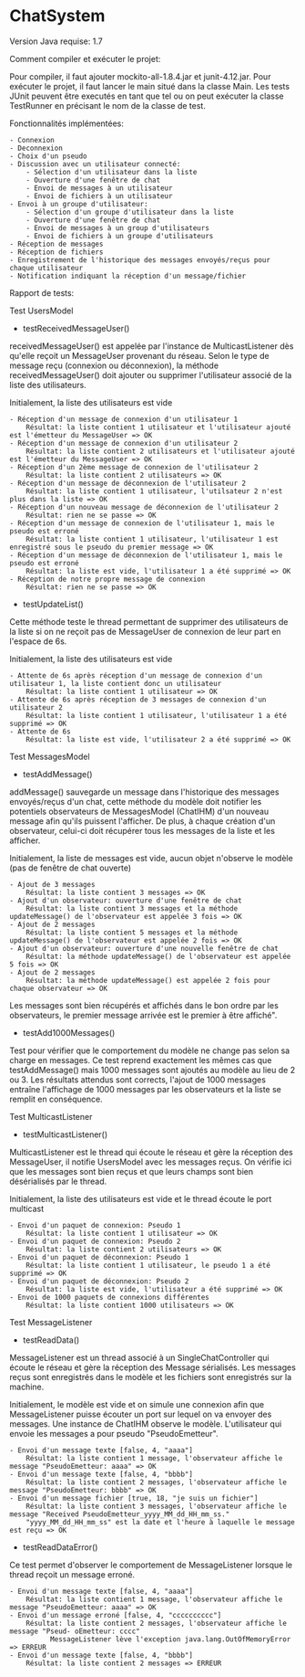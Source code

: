 # ChatSystem

Version Java requise: 1.7

Comment compiler et exécuter le projet:

Pour compiler, il faut ajouter mockito-all-1.8.4.jar et junit-4.12.jar.
Pour exécuter le projet, il faut lancer le main situé dans la classe Main. Les tests JUnit peuvent être executés en tant que tel ou on peut exécuter la classe TestRunner en précisant le nom de la classe de test.


Fonctionnalités implémentées:

	- Connexion 
	- Deconnexion
	- Choix d'un pseudo
	- Discussion avec un utilisateur connecté:
		- Sélection d'un utilisateur dans la liste
		- Ouverture d'une fenêtre de chat
		- Envoi de messages à un utilisateur
		- Envoi de fichiers à un utilisateur
	- Envoi à un groupe d'utilisateur:
		- Sélection d'un groupe d'utilisateur dans la liste
		- Ouverture d'une fenêtre de chat
		- Envoi de messages à un group d'utilisateurs
		- Envoi de fichiers à un groupe d'utilisateurs
	- Réception de messages
	- Réception de fichiers
	- Enregistrement de l'historique des messages envoyés/reçus pour chaque utilisateur
	- Notification indiquant la réception d'un message/fichier

	
Rapport de tests:

Test UsersModel

- testReceivedMessageUser()

receivedMessageUser() est appelée par l'instance de MulticastListener dès qu'elle reçoit un MessageUser provenant du réseau.
Selon le type de message reçu (connexion ou déconnexion), la méthode receivedMessageUser() doit ajouter ou supprimer 
l'utilisateur associé de la liste des utilisateurs.

Initialement, la liste des utilisateurs est vide

	- Réception d'un message de connexion d'un utilisateur 1
		Résultat: la liste contient 1 utilisateur et l'utilisateur ajouté est l'émetteur du MessageUser => OK
	- Réception d'un message de connexion d'un utilisateur 2
		Résultat: la liste contient 2 utilisateurs et l'utilisateur ajouté est l'émetteur du MessageUser => OK
	- Réception d'un 2ème message de connexion de l'utilisateur 2
		Résultat: la liste contient 2 utilisateurs => OK
	- Réception d'un message de déconnexion de l'utilisateur 2
		Résultat: la liste contient 1 utilisateur, l'utilsateur 2 n'est plus dans la liste => OK
	- Réception d'un nouveau message de déconnexion de l'utilisateur 2
		Résultat: rien ne se passe => OK 
	- Réception d'un message de connexion de l'utilisateur 1, mais le pseudo est erroné
		Résultat: la liste contient 1 utilisateur, l'utilisateur 1 est enregistré sous le pseudo du premier message => OK
	- Réception d'un message de déconnexion de l'utilisateur 1, mais le pseudo est erroné
		Résultat: la liste est vide, l'utilisateur 1 a été supprimé => OK
	- Réception de notre propre message de connexion
		Résultat: rien ne se passe => OK

- testUpdateList()

Cette méthode teste le thread permettant de supprimer des utilisateurs de la liste si on ne reçoit pas de MessageUser de connexion
de leur part en l'espace de 6s.
	
Initialement, la liste des utilisateurs est vide

	- Attente de 6s après réception d'un message de connexion d'un utilisateur 1, la liste contient donc un utilisateur
		Résultat: la liste contient 1 utilisateur => OK
	- Attente de 6s après réception de 3 messages de connexion d'un utilisateur 2
		Résultat: la liste contient 1 utilisateur, l'utilisateur 1 a été supprimé => OK
	- Attente de 6s
		Résultat: la liste est vide, l'utilisateur 2 a été supprimé => OK

Test MessagesModel

- testAddMessage()

addMessage() sauvegarde un message dans l'historique des messages envoyés/reçus d'un chat, cette méthode du modèle doit notifier les potentiels observateurs de MessagesModel (ChatIHM) d'un nouveau message afin qu'ils puissent l'afficher. De plus, à chaque création d'un observateur, celui-ci doit récupérer tous les messages de la liste et les afficher.
	
Initialement, la liste de messages est vide, aucun objet n'observe le modèle (pas de fenêtre de chat ouverte)

	- Ajout de 3 messages
		Résultat: la liste contient 3 messages => OK
	- Ajout d'un observateur: ouverture d'une fenêtre de chat
		Résultat: la liste contient 3 messages et la méthode updateMessage() de l'observateur est appelée 3 fois => OK
	- Ajout de 2 messages
		Résultat: la liste contient 5 messages et la méthode updateMessage() de l'observateur est appelée 2 fois => OK
	- Ajout d'un observateur: ouverture d'une nouvelle fenêtre de chat
		Résultat: la méthode updateMessage() de l'observateur est appelée 5 fois => OK
	- Ajout de 2 messages
		Résultat: la méthode updateMessage() est appelée 2 fois pour chaque observateur => OK

Les messages sont bien récupérés et affichés dans le bon ordre par les observateurs, le premier message arrivée est le premier à
être affiché".
	
- testAdd1000Messages()

Test pour vérifier que le comportement du modèle ne change pas selon sa charge en messages. Ce test reprend exactement les mêmes cas que testAddMessage() mais 1000 messages sont ajoutés au modèle au lieu de 2 ou 3. Les résultats attendus sont corrects, l'ajout de 1000 messages entraîne l'affichage de 1000 messages par les observateurs et la liste se remplit en conséquence.
	
Test MulticastListener

- testMulticastListener()

MulticastListener est le thread qui écoute le réseau et gère la réception des MessageUser, il notifie UsersModel avec les messages reçus. On vérifie ici que les messages sont bien reçus et que leurs champs sont bien désérialisés par le thread.
	
Initialement, la liste des utilisateurs est vide et le thread écoute le port multicast

	- Envoi d'un paquet de connexion: Pseudo 1
		Résultat: la liste contient 1 utilisateur => OK
	- Envoi d'un paquet de connexion: Pseudo 2
		Résultat: la liste contient 2 utilisateurs => OK
	- Envoi d'un paquet de déconnexion: Pseudo 1
		Résultat: la liste contient 1 utilisateur, le pseudo 1 a été supprimé => OK
	- Envoi d'un paquet de déconnexion: Pseudo 2
		Résultat: la liste est vide, l'utilisateur a été supprimé => OK
	- Envoi de 1000 paquets de connexions différentes
		Résultat: la liste contient 1000 utilisateurs => OK
	
Test MessageListener

- testReadData()

MessageListener est un thread associé à un SingleChatController qui écoute le réseau et gère la réception des Message sérialisés. Les messages reçus sont enregistrés dans le modèle et les fichiers sont enregistrés sur la machine.

Initialement, le modèle est vide et on simule une connexion afin que MessageListener puisse écouter un port sur lequel on va envoyer des messages. Une instance de ChatIHM observe le modèle. L'utilisateur qui envoie les messages a pour pseudo "PseudoEmetteur".

	- Envoi d'un message texte [false, 4, "aaaa"]
		Résultat: la liste contient 1 message, l'observateur affiche le message "PseudoEmetteur: aaaa" => OK
	- Envoi d'un message texte [false, 4, "bbbb"]
		Résultat: la liste contient 2 messages, l'observateur affiche le message "PseudoEmetteur: bbbb" => OK
	- Envoi d'un message fichier [true, 18, "je suis un fichier"]
		Résultat: la liste contient 3 messages, l'observateur affiche le message "Received PseudoEmetteur_yyyy_MM_dd_HH_mm_ss."
		"yyyy_MM_dd_HH_mm_ss" est la date et l'heure à laquelle le message est reçu => OK

- testReadDataError()

Ce test permet d'observer le comportement de MessageListener lorsque le thread reçoit un message erroné.

	- Envoi d'un message texte [false, 4, "aaaa"]
		Résultat: la liste contient 1 message, l'observateur affiche le message "PseudoEmetteur: aaaa" => OK
	- Envoi d'un message erroné [false, 4, "cccccccccc"]
		Résultat: la liste contient 2 messages, l'observateur affiche le message "Pseud- oEmetteur: cccc"
			  MessageListener lève l'exception java.lang.OutOfMemoryError => ERREUR
	- Envoi d'un message texte [false, 4, "bbbb"]
		Résultat: la liste contient 2 messages => ERREUR
	
	
			 
